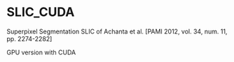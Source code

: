 # SLIC_CUDA
Superpixel Segmentation SLIC of Achanta et al. [PAMI 2012, vol. 34, num. 11, pp. 2274-2282]

GPU version with CUDA
